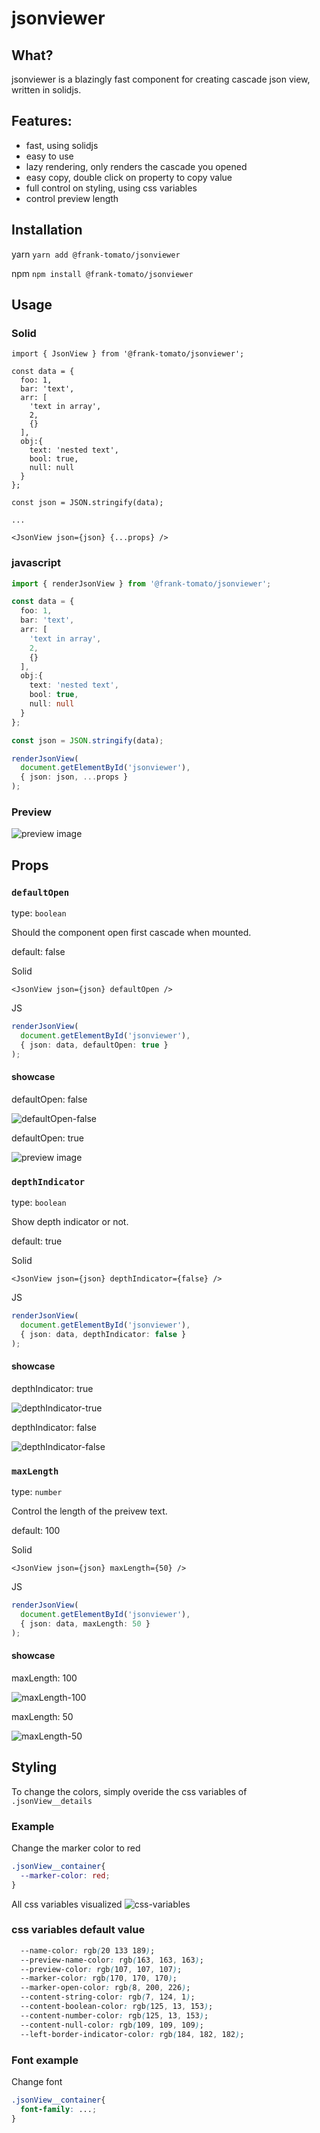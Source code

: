 # jsonviewer

## What?

jsonviewer is a blazingly fast component for creating cascade json view, written in solidjs.

## Features:
- fast, using solidjs
- easy to use
- lazy rendering, only renders the cascade you opened
- easy copy, double click on property to copy value
- full control on styling, using css variables
- control preview length


## Installation

yarn
`yarn add @frank-tomato/jsonviewer`

npm
`npm install @frank-tomato/jsonviewer`

## Usage 

### Solid

```tsx
import { JsonView } from '@frank-tomato/jsonviewer';

const data = {
  foo: 1,
  bar: 'text',
  arr: [
    'text in array',
    2,
    {}
  ],
  obj:{
    text: 'nested text',
    bool: true,
    null: null
  }
};

const json = JSON.stringify(data);

...

<JsonView json={json} {...props} />
```

### javascript

```ts
import { renderJsonView } from '@frank-tomato/jsonviewer';

const data = {
  foo: 1,
  bar: 'text',
  arr: [
    'text in array',
    2,
    {}
  ],
  obj:{
    text: 'nested text',
    bool: true,
    null: null
  }
};

const json = JSON.stringify(data);

renderJsonView(
  document.getElementById('jsonviewer'), 
  { json: json, ...props }
);

```

### Preview

![preview image](/assets/preview.PNG)

## Props

### `defaultOpen`

type: `boolean`

Should the component open first cascade when mounted.

default: false

Solid
```tsx
<JsonView json={json} defaultOpen />
```

JS
```ts
renderJsonView(
  document.getElementById('jsonviewer'), 
  { json: data, defaultOpen: true }
);
```

#### **showcase**
defaultOpen: false

![defaultOpen-false](/assets/defaultOpen-false.PNG)

defaultOpen: true

![preview image](/assets/preview.PNG)

### `depthIndicator`

type: `boolean`

Show depth indicator or not.

default: true

Solid
```tsx
<JsonView json={json} depthIndicator={false} />
```

JS
```ts
renderJsonView(
  document.getElementById('jsonviewer'), 
  { json: data, depthIndicator: false }
);
```

#### **showcase**

depthIndicator: true

![depthIndicator-true](/assets/depthIndicator-true.PNG)

depthIndicator: false

![depthIndicator-false](/assets/depthIndicator-false.PNG)

### `maxLength`

type: `number`

Control the length of the preivew text.

default: 100

Solid
```tsx
<JsonView json={json} maxLength={50} />
```

JS
```ts
renderJsonView(
  document.getElementById('jsonviewer'), 
  { json: data, maxLength: 50 }
);
```

#### **showcase**
maxLength: 100

![maxLength-100](/assets/maxLength-100.PNG)

maxLength: 50

![maxLength-50](/assets/maxLength-50.PNG)

## Styling 
To change the colors, simply overide the css variables of `.jsonView__details`

### Example

Change the marker color to red
```css
.jsonView__container{
  --marker-color: red;
}
```
All css variables visualized
![css-variables](/assets/css-variables.PNG)

### css variables default value

```css
  --name-color: rgb(20 133 189);
  --preview-name-color: rgb(163, 163, 163);
  --preview-color: rgb(107, 107, 107);
  --marker-color: rgb(170, 170, 170);
  --marker-open-color: rgb(8, 200, 226);
  --content-string-color: rgb(7, 124, 1);
  --content-boolean-color: rgb(125, 13, 153);
  --content-number-color: rgb(125, 13, 153);
  --content-null-color: rgb(109, 109, 109);
  --left-border-indicator-color: rgb(184, 182, 182);
```
### Font example

Change font
```css
.jsonView__container{
  font-family: ...;
}
```